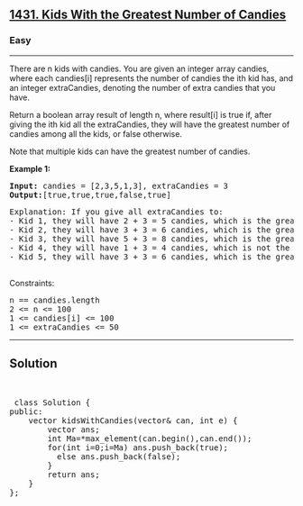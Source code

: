 
<h2><a href="https://leetcode.com/problems/kids-with-the-greatest-number-of-candies/">1431. Kids With the Greatest Number of Candies</a></h2>
<h3>Easy</h3>
<hr>
<div><p>
There are n kids with candies. You are given an integer array candies, where each candies[i] represents the number of candies the ith kid has, and an integer extraCandies, denoting the number of extra candies that you have.

Return a boolean array result of length n, where result[i] is true if, after giving the ith kid all the extraCandies, they will have the greatest number of candies among all the kids, or false otherwise.

Note that multiple kids can have the greatest number of candies.
</p>


<p><strong>Example 1:</strong></p>
<pre><strong>Input:</strong> candies = [2,3,5,1,3], extraCandies = 3
<strong>Output:</strong>[true,true,true,false,true] 
</pre>
<pre>
Explanation: If you give all extraCandies to:
- Kid 1, they will have 2 + 3 = 5 candies, which is the greatest among the kids.
- Kid 2, they will have 3 + 3 = 6 candies, which is the greatest among the kids.
- Kid 3, they will have 5 + 3 = 8 candies, which is the greatest among the kids.
- Kid 4, they will have 1 + 3 = 4 candies, which is not the greatest among the kids.
- Kid 5, they will have 3 + 3 = 6 candies, which is the greatest among the kids.
  </pre>


Constraints:
<pre>
n == candies.length
2 <= n <= 100
1 <= candies[i] <= 100
1 <= extraCandies <= 50
</pre>
<hr>
 <h2><strong><b>Solution</b></strong></h2>
 <br>
 <pre>
 class Solution {
public:
    vector<bool> kidsWithCandies(vector<int>& can, int e) {
        vector<bool> ans;
        int Ma=*max_element(can.begin(),can.end());
        for(int i=0;i<can.size();i++)
        {
          if(can[i]+e>=Ma) ans.push_back(true);
          else ans.push_back(false);
        }
        return ans;
    }
};
 </pre>

